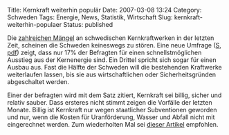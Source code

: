Title: Kernkraft weiterhin populär
Date: 2007-03-08 13:24
Category: Schweden
Tags: Energie, News, Statistik, Wirtschaft
Slug: kernkraft-weiterhin-populaer
Status: published

Die [zahlreichen Mängel](http://www.fiket.de/tag/forsmark) an
schwedischen Kernkraftwerken in der letzten Zeit, scheinen die Schweden
keineswegs zu stören. Eine neue Umfrage
([S](http://www.sr.se/Ekot/artikel.asp?artikel=1242479),
[pdf](http://www.sr.se/Diverse/AppData/Isidor/files/83/3238.pdf)) zeigt,
dass nur 17% der Befragten für einen schnellstmöglichen Ausstieg aus der
Kernenergie sind. Ein Drittel spricht sich sogar für einen Ausbau aus.
Fast die Hälfte der Schweden will die bestehenden Kraftwerke
weiterlaufen lassen, bis sie aus wirtschaftlichen oder
Sicherheitsgründen abgeschaltet werden.

Einer der befragten wird mit dem Satz zitiert, Kernkraft sei billig,
sicher und relativ sauber. Dass ersteres nicht stimmt zeigen die
Vorfälle der letzten Monate. Billig ist Kernkraft nur wegen staatlicher
Subventionen geworden und nur, wenn die Kosten für Uranförderung, Wasser
und Abfall nicht mit eingerechnet werden. Zum wiederholten Mal sei
[dieser Artikel](http://www.zeit.de/2004/32/Kernenergie?page=all)
empfohlen.

